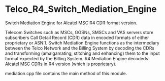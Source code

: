 # Telco_R4_Switch_Mediation_Engine

Switch Mediation Engine for Alcatel MSC R4 CDR format version.

Telecom Switches such as MSCs, GGSNs, SMSCs and VAS servers store subscribers Call Detail Record (CDR) data in encoded formats of either proprietary or ASN.1. Switch Mediation Engine functions as the intermediary between the Telco Network and the Billing System by decoding the CDRs and transforming (amalgamating, stitching and enhancing) them to the input format expected by the Billing System. R4 Mediation Engine decodeds Alcatel MSC CDRs in R4 version (which is proprietary).

mediation.cpp file contains the main method of this module.
